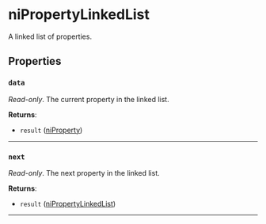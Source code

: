 <!---
	This file is autogenerated. Do not edit this file manually. Your changes will be ignored.
	More information: https://github.com/MWSE/MWSE/tree/master/docs
-->

# niPropertyLinkedList
<div class="search_terms" style="display: none">nipropertylinkedlist, propertylinkedlist</div>

A linked list of properties.

## Properties

### `data`
<div class="search_terms" style="display: none">data</div>

*Read-only*. The current property in the linked list.

**Returns**:

* `result` ([niProperty](../../types/niProperty))

***

### `next`
<div class="search_terms" style="display: none">next</div>

*Read-only*. The next property in the linked list.

**Returns**:

* `result` ([niPropertyLinkedList](../../types/niPropertyLinkedList))

***

